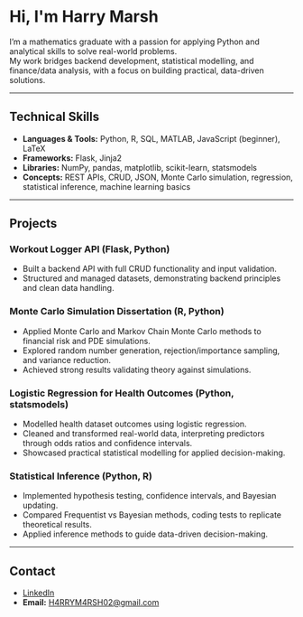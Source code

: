 # Hi, I'm Harry Marsh  

I’m a mathematics graduate with a passion for applying Python and analytical skills to solve real-world problems.  
My work bridges backend development, statistical modelling, and finance/data analysis, with a focus on building practical, data-driven solutions.  

---

## Technical Skills  

- **Languages & Tools:** Python, R, SQL, MATLAB, JavaScript (beginner), LaTeX  
- **Frameworks:** Flask, Jinja2  
- **Libraries:** NumPy, pandas, matplotlib, scikit-learn, statsmodels  
- **Concepts:** REST APIs, CRUD, JSON, Monte Carlo simulation, regression, statistical inference, machine learning basics  

---

## Projects  

### Workout Logger API (Flask, Python)  
- Built a backend API with full CRUD functionality and input validation.  
- Structured and managed datasets, demonstrating backend principles and clean data handling.  

### Monte Carlo Simulation Dissertation (R, Python)  
- Applied Monte Carlo and Markov Chain Monte Carlo methods to financial risk and PDE simulations.  
- Explored random number generation, rejection/importance sampling, and variance reduction.  
- Achieved strong results validating theory against simulations.  

### Logistic Regression for Health Outcomes (Python, statsmodels)  
- Modelled health dataset outcomes using logistic regression.  
- Cleaned and transformed real-world data, interpreting predictors through odds ratios and confidence intervals.  
- Showcased practical statistical modelling for applied decision-making.  

### Statistical Inference (Python, R)  
- Implemented hypothesis testing, confidence intervals, and Bayesian updating.  
- Compared Frequentist vs Bayesian methods, coding tests to replicate theoretical results.  
- Applied inference methods to guide data-driven decision-making.  

---

## Contact  

- [LinkedIn](https://www.linkedin.com/in/harrymarsh32)  
- **Email:** H4RRYM4RSH02@gmail.com  
